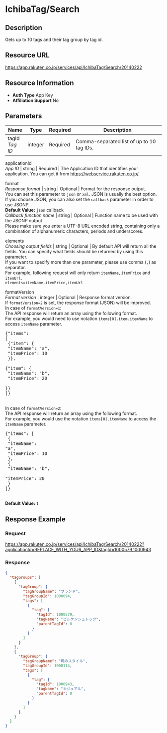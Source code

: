 
# IchibaTag/Search

## Description

Gets up to 10 tags and their tag group by tag id.
## Resource URL

https://app.rakuten.co.jp/services/api/IchibaTag/Search/20140222
## Resource Information

* **Auth Type** App Key
* **Affiliation Support** No

## Parameters

Name | Type | Required | Description
 --- | --- | --- | --- 
tagId<br>*Tag ID* | integer | Required | Comma-separated list of up to 10 tag IDs.

applicationId<br>*App ID* | string | Required | The Application ID that identifies your application. You can get it from <a href="https://webservice.rakuten.co.jp/" target="_blank">https://webservice.rakuten.co.jp/</a>.

format<br>*Response format* | string | Optional | Format for the response output.<br>You can set this parameter to <code>json</code> or <code>xml</code>. JSON is usually the best option.<br>If you choose JSON, you can also set the <code>callback</code> parameter in order to use JSONP.
<br>**Default Value:** <code>json</code>
callback<br>*Callback function name* | string | Optional | Function name to be used with the JSONP output<br>Please make sure you enter a UTF-8 URL encoded string, containing only a combination of alphanumeric characters, periods and underscores.

elements<br>*Choosing output fields* | string | Optional | By default API will return all the fields. You can specify what fields should be returned by using this parameter.<br>If you want to specify more than one parameter, please use comma (<code>,</code>) as separator.<br>For example, following request will only return <code>itemName</code>, <code>itemPrice</code> and <code>itemUrl</code>.<br><code>elements=itemName,itemPrice,itemUrl</code>

formatVersion<br>*Format version* | integer | Optional | Response format version.<br>If <code>formatVersion=2</code> is set, the response format (JSON) will be improved.<br>In case of <code>formatVersion=1</code>:<br>The API response will return an array using the following format.<br>For example, you would need to use notation <code>items[0].item.itemName</code> to access <code>itemName</code> parameter.<br><pre class="prettyprint">{"items": [<br>    {"item": {<br>        "itemName": "a",<br>        "itemPrice": 10<br>    }},<br>    {"item": {<br>        "itemName": "b",<br>        "itemPrice": 20<br>    }}<br>]}</pre><br>In case of <code>formatVersion=2</code>:<br>The API response will return an array using the following format.<br>For example, you would use the notation <code>items[0].itemName</code> to access the <code>itemName</code> parameter.<br><pre class="prettyprint">{"items": [<br>    {<br>        "itemName": "a",<br>        "itemPrice": 10<br>    },<br>    {<br>        "itemName": "b",<br>        "itemPrice": 20<br>    }<br>]}</pre>
<br>**Default Value:** <code>1</code>
## Response Example

### Request

https://app.rakuten.co.jp/services/api/IchibaTag/Search/20140222?applicationId=REPLACE_WITH_YOUR_APP_ID&tagId=1000579,1000943
### Response

```json
{
  "tagGroups": [
    {
      "tagGroup": {
        "tagGroupName": "ブランド",
        "tagGroupId": 1000094,
        "tags": [
          {
            "tag": {
              "tagId": 1000579,
              "tagName": "ビルケンシュトック",
              "parentTagId": 0
            }
          }
        ]
      }
    },
    {
      "tagGroup": {
        "tagGroupName": "靴のスタイル",
        "tagGroupId": 1000114,
        "tags": [
          {
            "tag": {
              "tagId": 1000943,
              "tagName": "カジュアル",
              "parentTagId": 0
            }
          }
        ]
      }
    }
  ]
}
```


